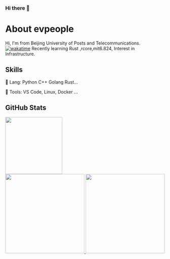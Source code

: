 ### Hi there 👋

<!--
**evpeople/evpeople** is a ✨ _special_ ✨ repository because its `README.md` (this file) appears on your GitHub profile.

Here are some ideas to get you started:

- 🔭 I’m currently working on ...
- 🌱 I’m currently learning ...
- 👯 I’m looking to collaborate on ...
- 🤔 I’m looking for help with ...
- 💬 Ask me about ...
- 📫 How to reach me: ...
- 😄 Pronouns: ...
- ⚡ Fun fact: ...
-->
# About evpeople


Hi, I'm from Beijing University of Posts and Telecommunications.
[![wakatime](https://wakatime.com/badge/user/39b015d1-cf37-4423-9cf5-9b649fcccff1.svg)](https://wakatime.com/@39b015d1-cf37-4423-9cf5-9b649fcccff1)
Recently learning Rust ,rcore,mit6.824,
Interest in Infrastructure.

## Skills

🦀 Lang: Python C++ Golang Rust...

🔨 Tools: VS Code, Linux, Docker ...

## GitHub Stats

<a href="https://github.com/evpeople">
  <img height="180px" src="https://github-readme-stats.vercel.app/api?username=evpeople&theme=github_dark">
  <br/>
  <img height="250px" src="https://github-readme-stats.vercel.app/api/top-langs/?username=evpeople&theme=github_dark&hide=html,css">
  <img height="250px" src="https://github-readme-stats.vercel.app/api/wakatime?username=evpeople&theme=github_dark">
</a>
